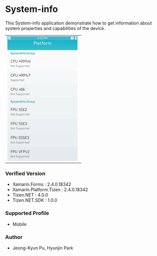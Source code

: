 # System-info

This System-info application demonstrate how to get information about system properties and capabilities of the device.

<table>
<tr>
<td>
<center><img src='System-info.png' height=400></center>
</td>
</tr>
</table>

### Verified Version
* Xamarin.Forms : 2.4.0.18342
* Xamarin.Platform.Tizen : 2.4.0.18342
* Tizen.NET : 4.0.0
* Tizen.NET.SDK : 1.0.0


### Supported Profile
* Mobile

### Author
* Jeong-Kyun Pu, Hyunjin Park
